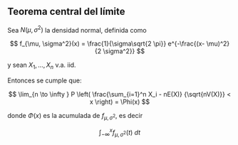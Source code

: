 ## Teorema central del límite


Sea $N( \mu , \sigma^2)$ la densidad normal, definida como

$$
f_{\mu, \sigma^2}(x) = \frac{1}{\sigma\sqrt{2 \pi}} e^{-\frac{(x- \mu)^2}{2 \sigma^2}}
$$

y sean $X_1, \dots, X_n$  v.a. iid.


Entonces se cumple que:

$$
\lim_{n \to \infty }
P \left(
    \frac{\sum_{i=1}^n X_i - nE(X)}
         {\sqrt{nV(X)}}
    < x \right)  = \Phi(x)
$$

donde $\Phi (x)$ es la acumulada de $f_{\mu, \sigma^2 }$, es decir

$$
\int_{-\infty}^x f_{\mu, \sigma^2 } (t) \ dt
$$